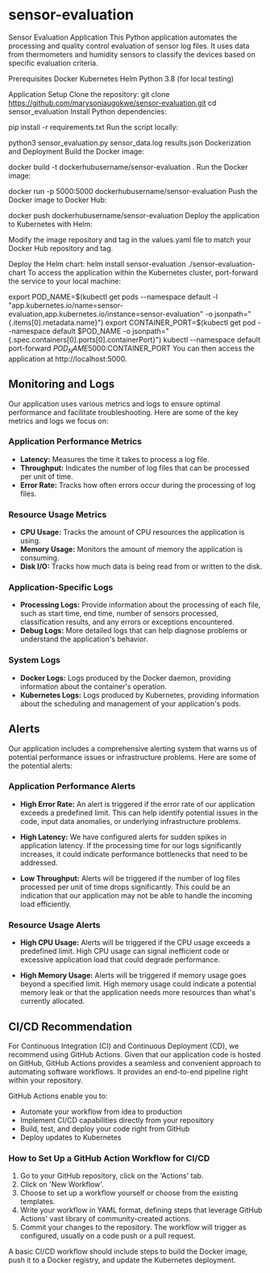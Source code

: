 # sensor-evaluation
Sensor Evaluation Application
This Python application automates the processing and quality control evaluation of sensor log files. It uses data from thermometers and humidity sensors to classify the devices based on specific evaluation criteria.

Prerequisites
Docker
Kubernetes
Helm
Python 3.8 (for local testing)

Application Setup
Clone the repository:
git clone https://github.com/marysoniaugokwe/sensor-evaluation.git
cd sensor_evaluation
Install Python dependencies:

pip install -r requirements.txt
Run the script locally:

python3 sensor_evaluation.py sensor_data.log results.json
Dockerization and Deployment
Build the Docker image:

docker build -t dockerhubusername/sensor-evaluation .
Run the Docker image:

docker run -p 5000:5000 dockerhubusername/sensor-evaluation
Push the Docker image to Docker Hub:

docker push dockerhubusername/sensor-evaluation
Deploy the application to Kubernetes with Helm:

Modify the image repository and tag in the values.yaml file to match your Docker Hub repository and tag.

Deploy the Helm chart:
helm install sensor-evaluation ./sensor-evaluation-chart
To access the application within the Kubernetes cluster, port-forward the service to your local machine:

export POD_NAME=$(kubectl get pods --namespace default -l "app.kubernetes.io/name=sensor-evaluation,app.kubernetes.io/instance=sensor-evaluation" -o jsonpath="{.items[0].metadata.name}")
export CONTAINER_PORT=$(kubectl get pod --namespace default $POD_NAME -o jsonpath="{.spec.containers[0].ports[0].containerPort}")
kubectl --namespace default port-forward $POD_NAME 5000:$CONTAINER_PORT
You can then access the application at http://localhost:5000.

## Monitoring and Logs

Our application uses various metrics and logs to ensure optimal performance and facilitate troubleshooting. Here are some of the key metrics and logs we focus on:

### Application Performance Metrics

- **Latency:** Measures the time it takes to process a log file.
- **Throughput:** Indicates the number of log files that can be processed per unit of time.
- **Error Rate:** Tracks how often errors occur during the processing of log files.

### Resource Usage Metrics

- **CPU Usage:** Tracks the amount of CPU resources the application is using.
- **Memory Usage:** Monitors the amount of memory the application is consuming.
- **Disk I/O:** Tracks how much data is being read from or written to the disk.

### Application-Specific Logs

- **Processing Logs:** Provide information about the processing of each file, such as start time, end time, number of sensors processed, classification results, and any errors or exceptions encountered.
- **Debug Logs:** More detailed logs that can help diagnose problems or understand the application's behavior.

### System Logs

- **Docker Logs:** Logs produced by the Docker daemon, providing information about the container's operation.
- **Kubernetes Logs:** Logs produced by Kubernetes, providing information about the scheduling and management of your application's pods.

## Alerts

Our application includes a comprehensive alerting system that warns us of potential performance issues or infrastructure problems. Here are some of the potential alerts:

### Application Performance Alerts

- **High Error Rate:** An alert is triggered if the error rate of our application exceeds a predefined limit. This can help identify potential issues in the code, input data anomalies, or underlying infrastructure problems.

- **High Latency:** We have configured alerts for sudden spikes in application latency. If the processing time for our logs significantly increases, it could indicate performance bottlenecks that need to be addressed.

- **Low Throughput:** Alerts will be triggered if the number of log files processed per unit of time drops significantly. This could be an indication that our application may not be able to handle the incoming load efficiently.

### Resource Usage Alerts

- **High CPU Usage:** Alerts will be triggered if the CPU usage exceeds a predefined limit. High CPU usage can signal inefficient code or excessive application load that could degrade performance.

- **High Memory Usage:** Alerts will be triggered if memory usage goes beyond a specified limit. High memory usage could indicate a potential memory leak or that the application needs more resources than what's currently allocated.

## CI/CD Recommendation

For Continuous Integration (CI) and Continuous Deployment (CD), we recommend using GitHub Actions. Given that our application code is hosted on GitHub, GitHub Actions provides a seamless and convenient approach to automating software workflows. It provides an end-to-end pipeline right within your repository.

GitHub Actions enable you to:

- Automate your workflow from idea to production
- Implement CI/CD capabilities directly from your repository
- Build, test, and deploy your code right from GitHub
- Deploy updates to Kubernetes

### How to Set Up a GitHub Action Workflow for CI/CD

1. Go to your GitHub repository, click on the 'Actions' tab.
2. Click on 'New Workflow'.
3. Choose to set up a workflow yourself or choose from the existing templates.
4. Write your workflow in YAML format, defining steps that leverage GitHub Actions' vast library of community-created actions.
5. Commit your changes to the repository. The workflow will trigger as configured, usually on a code push or a pull request.

A basic CI/CD workflow should include steps to build the Docker image, push it to a Docker registry, and update the Kubernetes deployment.









